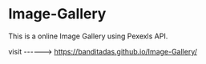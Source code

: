 # Image-Gallery

This is a online Image Gallery using Pexexls API.

visit ------>  https://banditadas.github.io/Image-Gallery/
